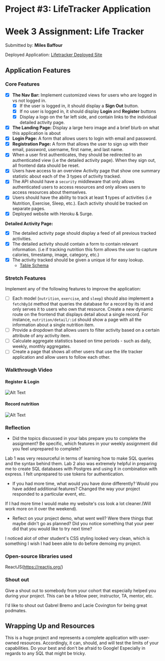 # Project #3: LifeTracker Application

# Week 3 Assignment: Life Tracker

Submitted by: **Miles Baffour**

Deployed Application: [Lifetracker Deployed Site](https://milesba4-lifetracker-api.surge.sh/)

## Application Features

### Core Features

- [x] **The Nav Bar:** Implement customized views for users who are logged in vs not logged in.
  - [x] If the user is logged in, it should display a **Sign Out** button. 
  - [x] If no user is logged in, it should display **Login** and **Register** buttons
  - [x] Display a logo on the far left side, and contain links to the individual detailed activity page. 
- [x] **The Landing Page:** Display a large hero image and a brief blurb on what this application is about
- [x] **Login Page:** A form that allows users to login with email and password.
- [x] **Registration Page:** A form that allows the user to sign up with their email, password, username, first name, and last name.
- [x] When a user first authenticates, they should be redirected to an authenticated view (i.e the detailed activity page). When they sign out, all frontend data should be reset.
- [x] Users have access to an overview Activity page that show one summary statistic about each of the 3 types of activity tracked.
- [x] The API should have a `security` middleware that only allows authenticated users to access resources and only allows users to access resources about themselves. 
- [x] Users should have the ability to track at least **1** types of activities (i.e Nutrition, Exercise, Sleep, etc.). Each activity should be tracked on separate pages.
- [x] Deployed website with Heroku & Surge. 

**Detailed Activity Page:**
- [X] The detailed activity page should display a feed of all previous tracked activities.
- [X] The detailed activity should contain a form to contain relevant information. (i.e if tracking nutrition this form allows the user to capture calories, timestamp, image, category, etc.) 
- [X] The activity tracked should be given a unique id for easy lookup.
  * [Table Schema](https://github.com/milesba4/tdd-lifetracker-starter/blob/main/lifetracker-api/lifetracker-schema.sql) 

### Stretch Features

Implement any of the following features to improve the application:
- [ ] Each model (`nutrition`, `exercise`, and `sleep`) should also implement a `fetchById` method that queries the database for a record by its id and only serves it to users who own that resource. Create a new dynamic route on the frontend that displays detail about a single record. For instance, `nutrition/detail/:id` should show a page with all the information about a single nutrition item.
- [ ] Provide a dropdown that allows users to filter activity based on a certain attribute of any activity item.
- [ ] Calculate aggregate statistics based on time periods - such as daily, weekly, monthly aggregates.
- [ ] Create a page that shows all other users that use the life tracker application and allow users to follow each other.

### Walkthrough Video

#### Register & Login
![Alt Text](http://g.recordit.co/yRmL2v4vIJ.gif)

#### Record nutrition
![Alt Text](http://g.recordit.co/B63wSaePwn.gif)

### Reflection

* Did the topics discussed in your labs prepare you to complete the assignment? Be specific, which features in your weekly assignment did you feel unprepared to complete?

Lab 1 was very resourceful in terms of learning how to make SQL queries and the syntax behind them. Lab 2 also was extremely helpful in preparing me to create SQL databases with Postgres and using it in combination with express. I felt unprepared to use tokens for authentication.

* If you had more time, what would you have done differently? Would you have added additional features? Changed the way your project responded to a particular event, etc.
  
If I had more time I would make my website's css look a lot cleaner.(Will work more on it over the weekend).


* Reflect on your project demo, what went well? Were there things that maybe didn't go as planned? Did you notice something that your peer did that you would like to try next time?

I noticed alot of other student's CSS styling looked very clean, which is something I wish I had been able to do before demoing my project.

### Open-source libraries used

ReactJS(https://reactjs.org/)


### Shout out

Give a shout out to somebody from your cohort that especially helped you during your project. This can be a fellow peer, instructor, TA, mentor, etc.

I'd like to shout out Gabrel Bremo and Lacie Covington for being great podmates.

## Wrapping Up and Resources

This is a huge project and represents a complete application with user-owned resources. Accordingly, it can, should, and will test the limits of your capabilities. Do your best and don't be afraid to Google! Especially in regards to any SQL that might be tricky.








